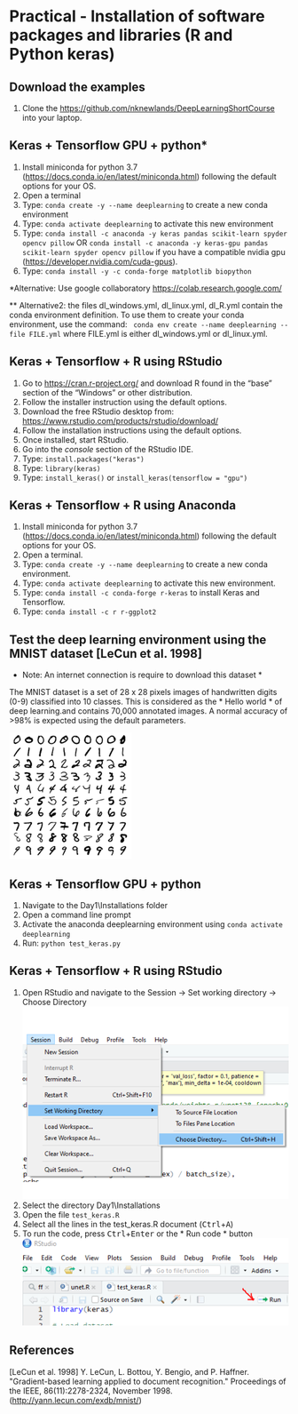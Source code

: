 Practical - Installation of software packages and libraries (R and Python keras) 
=================================================================================

Download the examples
---------------------
1. Clone the https://github.com/nknewlands/DeepLearningShortCourse into your laptop.



Keras + Tensorflow GPU + python* 
--------------------------------

1. Install miniconda for python 3.7 (https://docs.conda.io/en/latest/miniconda.html) following the default options for your OS.
2. Open a terminal
3. Type: `conda create -y --name deeplearning` to create a new conda environment
4. Type: `conda activate deeplearning` to activate this new environment
5. Type: `conda install -c anaconda -y keras pandas scikit-learn spyder opencv pillow`
 OR 
          `conda install -c anaconda -y keras-gpu pandas scikit-learn spyder opencv pillow`
 if you have a compatible nvidia gpu (https://developer.nvidia.com/cuda-gpus).
6. Type: `conda install -y -c conda-forge matplotlib biopython`

*Alternative: Use google collaboratory https://colab.research.google.com/


** Alternative2: the files dl_windows.yml, dl_linux.yml, dl_R.yml contain the conda environment definition. To use them to create your conda environment, use the command: ` conda env create --name deeplearning --file FILE.yml` where FILE.yml is either dl_windows.yml or dl_linux.yml.

Keras + Tensorflow + R using RStudio
------------------------------------

1. Go to https://cran.r-project.org/ and download R found in the “base” section of the “Windows” or other distribution.
2. Follow the installer instruction using the default options.
3. Download the free RStudio desktop from: https://www.rstudio.com/products/rstudio/download/
4. Follow the installation instructions using the default options.
5. Once installed, start RStudio.
6. Go into the *console* section of the RStudio IDE.
6. Type: `install.packages("keras")`
7. Type: `library(keras)`
8. Type: `install_keras()` or `install_keras(tensorflow = "gpu")`

Keras + Tensorflow + R using Anaconda
-------------------------------------
1. Install miniconda for python 3.7 (https://docs.conda.io/en/latest/miniconda.html) following the default options for your OS.
2. Open a terminal.
3. Type: `conda create -y --name deeplearning` to create a new conda environment.
4. Type: `conda activate deeplearning` to activate this new environment.
5. Type: `conda install -c conda-forge r-keras` to install Keras and Tensorflow.
6. Type: `conda install -c r r-ggplot2`

Test the deep learning environment using the MNIST dataset [LeCun et al. 1998]
-------------------------------------------------------------------------------
* Note: An internet connection is require to download this dataset *

The MNIST dataset is a set of 28 x 28 pixels images of handwritten digits (0-9) classified into 10 classes. 
This is considered as the * Hello world * of deep learning.and contains 70,000 annotated images. 
A normal accuracy of >98% is expected using the default parameters.

![Sample image of the MNIST dataset](https://github.com/nknewlands/DeepLearningShortCourse/raw/master/Day1/Installations/mnist.png)

Keras + Tensorflow GPU + python
--------------------------------
1. Navigate to the Day1\Installations folder
2. Open a command line prompt
3. Activate the anaconda deeplearning environment using `conda activate deeplearning`
4. Run: `python test_keras.py`

Keras + Tensorflow + R using RStudio
------------------------------------

1. Open RStudio and navigate to the Session -> Set working directory -> Choose Directory
![Changing the RStudio session](https://github.com/nknewlands/DeepLearningShortCourse/raw/master/Day1/Installations/RStudio_session.png)
2. Select the directory Day1\Installations
3. Open the file `test_keras.R`
4. Select all the lines in the test_keras.R document (<kbd>Ctrl</kbd>+<kbd>A</kbd>)
5. To run the code, press <kbd>Ctrl</kbd>+<kbd>Enter</kbd> or the * Run code * button ![Run code button](https://github.com/nknewlands/DeepLearningShortCourse/raw/master/Day1/Installations/RStudio_runcode.png)

References
----------
[LeCun et al. 1998] Y. LeCun, L. Bottou, Y. Bengio, and P. Haffner. "Gradient-based learning applied to document recognition." Proceedings of the IEEE, 86(11):2278-2324, November 1998. (http://yann.lecun.com/exdb/mnist/)
